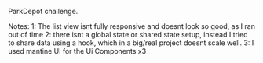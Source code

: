 ParkDepot challenge.

Notes:
1: The list view isnt fully responsive and doesnt look so good, as I ran out of time
2: there isnt a global state or shared state setup, instead I tried to share data using a hook, which in a big/real project doesnt scale well.
3: I used mantine UI for the Ui Components
x3
